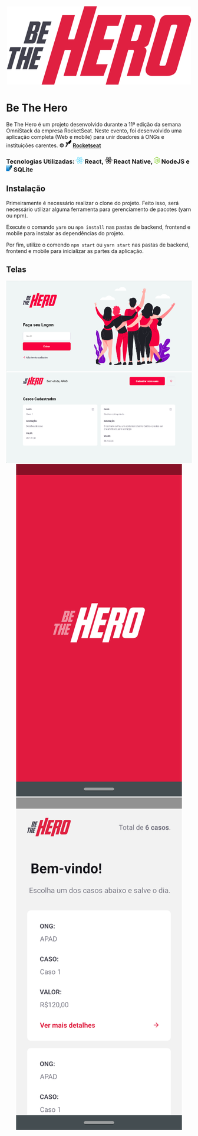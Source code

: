 <h1 align="center">
    <img alt="" title="" src="imgs/logo.svg">
</h1>

# Be The Hero 

Be The Hero é um projeto desenvolvido durante a 11ª edição da semana OmniStack da empresa RocketSeat. Neste evento, foi desenvolvido uma aplicação completa (Web e mobile) para unir doadores à ONGs e instituições carentes.
**&copy; <img src="imgs/rocketseat.svg" alt="rocketseat" height="20"> [Rocketseat](https://rocketseat.com.br/)**


<h3> Tecnologias Utilizadas: <img src="imgs/react.png" alt="react" height="18"> React, <img src="imgs/react-native.png" alt="react-native" height="18"> React Native, <img src="imgs/node.png" alt="node" height="18"> NodeJS e <img src="imgs/sqlite.png" alt="node" height="18"> SQLite </h3>



## Instalação

Primeiramente é necessário realizar o clone do projeto. Feito isso, será necessário utilizar alguma ferramenta para gerenciamento de pacotes (yarn ou npm).

Execute o comando ```yarn``` ou ```npm install``` nas pastas de backend, frontend e mobile para instalar as dependências do projeto.

Por fim, utilize o comendo ```npm start``` ou ```yarn start``` nas pastas de backend, frontend e mobile para inicializar as partes da aplicação.



## Telas

<p align="center">
    <img alt="" title="" src="imgs/teladesk1.png">
    <img alt="" title="" src="imgs/teladesk2.png">
    <img alt="" title="" src="imgs/telamob1.png">
    <img alt="" title="" src="imgs/telamob2.png">
</p>